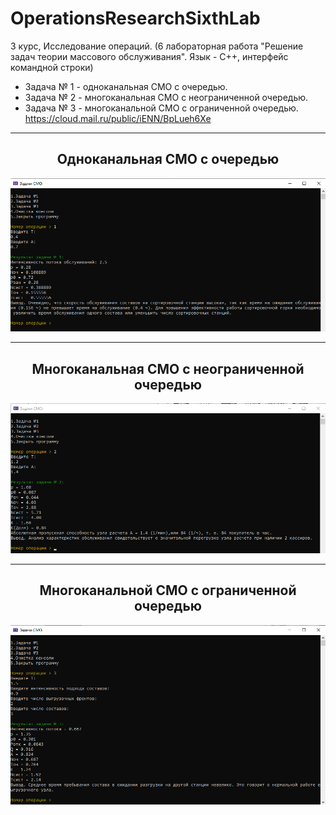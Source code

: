 # OperationsResearchSixthLab
3 курс, Исследование операций. (6 лабораторная работа "Решение задач теории массового обслуживания". Язык - С++, интерфейс командной строки)  
- Задача № 1 - одноканальная СМО с очередью.
- Задача № 2 - многоканальная СМО с неограниченной  очередью.
- Задача № 3 - многоканальной СМО с ограниченной  очередью.  
https://cloud.mail.ru/public/iENN/BpLueh6Xe
<hr/>
<h2 align="center">Oдноканальная СМО с очередью</h2>
<p align="center">
  <a href="https://raw.githubusercontent.com/kontr24/OperationsResearch/f4a161fc5df3ce8d111ea95feff4d844dbc696b6/ScreenshotsApplication/TaskOne.png"><img src="https://github.com/kontr24/OperationsResearchSixthLab/blob/8d28dd0ea274e2621961309ff99fa7f90c7c9308/ScreenshotsApplication/TaskOne.png"></img></a>
</p>
<hr/>
<h2 align="center">Многоканальная СМО с неограниченной очередью</h2>
<p align="center">
  <a href="https://raw.githubusercontent.com/kontr24/OperationsResearch/f4a161fc5df3ce8d111ea95feff4d844dbc696b6/ScreenshotsApplication/TaskTwo.png"><img src="https://github.com/kontr24/OperationsResearchSixthLab/blob/8d28dd0ea274e2621961309ff99fa7f90c7c9308/ScreenshotsApplication/TaskTwo.png"></img></a>
</p>
<hr/>
<h2 align="center">Многоканальной СМО с ограниченной очередью</h2>
<p align="center">
  <a href="https://raw.githubusercontent.com/kontr24/OperationsResearch/f4a161fc5df3ce8d111ea95feff4d844dbc696b6/ScreenshotsApplication/TaskThree.png"><img src="https://github.com/kontr24/OperationsResearchSixthLab/blob/8d28dd0ea274e2621961309ff99fa7f90c7c9308/ScreenshotsApplication/TaskThree.png"></img></a>
</p>
